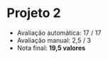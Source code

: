 # Projeto 2
* Avaliação automática: 17 / 17
* Avaliação manual: 2,5 / 3
* Nota final: **19,5 valores**
